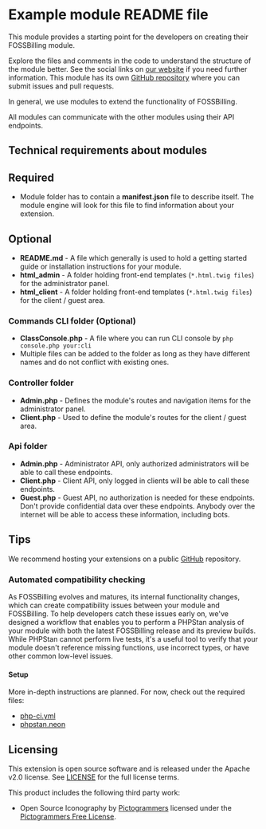 # Example module README file

This module provides a starting point for the developers on creating their FOSSBilling module.

Explore the files and comments in the code to understand the structure of the module better. See the social links on [our website](https://fossbilling.org) if you need further information. This module has its own [GitHub repository](https://github.com/FOSSBilling/example-module) where you can submit issues and pull requests.

In general, we use modules to extend the functionality of FOSSBilling.

All modules can communicate with the other modules using their API endpoints.

## Technical requirements about modules

## Required

* Module folder has to contain a **manifest.json** file to describe itself. The module engine will look for this file to find information about your extension.

## Optional

* **README.md** - A file which generally is used to hold a getting started guide or installation instructions for your module.
* **html_admin** - A folder holding front-end templates (`*.html.twig files`) for the administrator panel.
* **html_client** - A folder holding front-end templates (`*.html.twig files`) for the client / guest area.

### Commands CLI folder (Optional)

* **ClassConsole.php** - A file where you can run CLI console by ```php console.php your:cli```
* Multiple files can be added to the folder as long as they have different names and do not conflict with existing ones.

### Controller folder

* **Admin.php** - Defines the module's routes and navigation items for the administrator panel.
* **Client.php** - Used to define the module's routes for the client / guest area.

### Api folder

* **Admin.php** - Administrator API, only authorized administrators will be able to call these endpoints.
* **Client.php** - Client API, only logged in clients will be able to call these endpoints.
* **Guest.php** - Guest API, no authorization is needed for these endpoints. Don't provide confidential data over these endpoints. Anybody over the internet will be able to access these information, including bots.

## Tips

We recommend hosting your extensions on a public [GitHub](https://github.com) repository.

### Automated compatibility checking

As FOSSBilling evolves and matures, its internal functionality changes, which can create compatibility issues between your module and FOSSBilling.
To help developers catch these issues early on, we've designed a workflow that enables you to perform a PHPStan analysis of your module with both the latest FOSSBilling release and its preview builds.
While PHPStan cannot perform live tests, it's a useful tool to verify that your module doesn't reference missing functions, use incorrect types, or have other common low-level issues.

#### Setup

More in-depth instructions are planned. For now, check out the required files:

* [php-ci.yml](https://github.com/FOSSBilling/example-module/blob/main/.github/workflows/php-ci.yml)
* [phpstan.neon](https://github.com/FOSSBilling/example-module/blob/main/phpstan.neon)

## Licensing
This extension is open source software and is released under the Apache v2.0 license. See [LICENSE](LICENSE) for the full license terms.

This product includes the following third party work:
* Open Source Iconography by [Pictogrammers](https://pictogrammers.com/) licensed under the [Pictogrammers Free License](https://pictogrammers.com/docs/general/license/).
